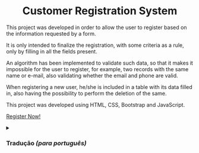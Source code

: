 <div align="center"> <h1>Customer Registration System</h1></div>

<div>
<p>This project was developed in order to allow the user to register based on the information requested by a form.</p>
<p>It is only intended to finalize the registration, with some criteria as a rule, only by filling in all the fields present.</p>
<p>An algorithm has been implemented to validate such data, so that it makes it impossible for the user to register, for example, two records with the same name or e-mail, also validating whether the email and phone are valid.</p>
<p>When registering a new user, he/she is included in a table with its data filled in, also having the possibility to perform the deletion of the same.</p>
<p>This project was developed using HTML, CSS, Bootstrap and JavaScript.</p>

<a href="https://htmlpreview.github.io/?https://github.com/LeonelPalma/registration_system/blob/main/index.html" target="_blank">Register Now!</a>


<details>
  <summary> <h3> Tradução<i> (para português)</i></h3></summary>
  <p>Este projeto foi desenvolvido de forma a permitir ao utilizador registar-se com base nas informações solicitadas por um formulário.</p>
  <p>Tem por objetivo somente finalizar o registo, com alguns critérios em regra, apenas com o preenchimento de todos os campos presentes.</p>
  <p>Foi implementado um algoritmo para validar esses dados, de modo a impossibilitar ao utilizador de registar, por exemplo, dois registos com o mesmo nome ou e-mail, validando também se o e-mail e o telefone são válidos.</p>
  <p>Ao registar um novo utilizador, este encontra-se incluído numa tabela com os seus dados preenchidos, tendo também a possibilidade de efetuar a eliminação do mesmo.</p>
  <p>Este projeto foi desenvolvido com HTML, CSS, Bootstrap e JavaScript.</p>
  <a href="https://htmlpreview.github.io/?https://github.com/LeonelPalma/registration_system/blob/main/index.html" target="_blank">Registar!</a>
</details>
  
</div>
